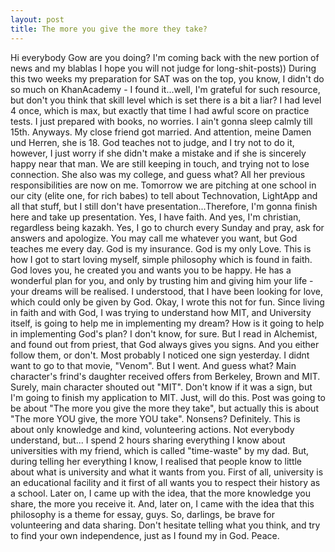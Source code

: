 ```yaml
---
layout: post
title: The more you give the more they take?
---
```

Hi everybody
Gow are you doing?
I'm coming back with the new portion of news and my blablas
I hope you will not judge for long-shit-posts))
During this two weeks my preparation for SAT was on the top, you know, I didn't do so much on KhanAcademy - I found it...well, I'm grateful
for such resource, but don't you think that skill level which is set there is a bit a liar? I had level 4 once, which is max, but exactly 
that time I had awful score on practice tests. I just prepared with books, no worries. I ain't gonna sleep calmly till 15th. Anyways.
My close friend got married. And attention, meine Damen und Herren, she is 18. God teaches not to judge, and I try not to do it, however, I
just worry if she didn't make a mistake and if she is sincerely happy near that man. We are still keeping in touch, and trying not to lose 
connection. She also was my college, and guess what? All her previous responsibilities are now on me. Tomorrow we are pitching at one school
in our city (elite one, for rich babes) to tell about Technovation, LightApp and all that stuff, but I still don't have presentation...Therefore,
I'm gonna finish here and take up presentation.
Yes, I have faith. And yes, I'm christian, regardless being kazakh. Yes, I go to church every Sunday and pray, ask for answers and apologize.
You may call me whatever you want, but God teaches me every day. God is my insurance. God is my only Love. This is how I got to start loving myself,
simple philosophy which is found in faith. God loves you, he created you and wants you to be happy. He has a wonderful plan for you, and only
by trusting him and giving him your life - your dreams will be realised. I understood, that I have been looking for love, which could only be given by God.
Okay, I wrote this not for fun. Since living in faith and with God, I was trying to understand how MIT, and University itself, is going to help me in 
implementing my dream? How is it going to help in implementing God's plan? I don't know, for sure. But I read in Alchemist, and found out from
priest, that God always gives you signs. And you either follow them, or don't. Most probably I noticed one sign yesterday. I didnt want to go
to that movie, "Venom". But I went. And guess what? Main character's frind's daughter received offers from Berkeley, Brown and MIT. Surely,
main character shouted out "MIT". Don't know if it was a sign, but I'm going to finish my application to MIT. Just, will do this.
Post was going to be about "The more you give the more they take", but actually this is about "The more YOU give, the more YOU take". Nonsens?
Definitely. This is about only knowledge and kind, volunteering actions. Not everybody understand, but... I spend 2 hours sharing everything I know
about universities with my friend, which is called "time-waste" by my dad. But, during telling her everything I know, I realised that people
know to little about what is university and what it wants from you. First of all, university is an educational facility and it first of all wants
you to respect their history as a school. Later on, I came up with the idea, that the more knowledge you share, the more you receive it. And,
later on, I came with the idea that this philosophy is a theme for essay, guys.
So, darlings, be brave for volunteering and data sharing. Don't hesitate telling what you think, and try to find your own independence, just as
I found my in God.
Peace.
